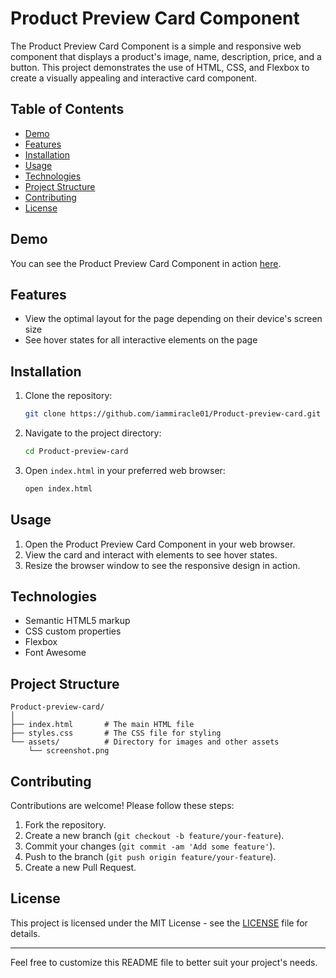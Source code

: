 
# Product Preview Card Component

The Product Preview Card Component is a simple and responsive web component that displays a product's image, name, description, price, and a button. This project demonstrates the use of HTML, CSS, and Flexbox to create a visually appealing and interactive card component.

## Table of Contents

- [Demo](#demo)
- [Features](#features)
- [Installation](#installation)
- [Usage](#usage)
- [Technologies](#technologies)
- [Project Structure](#project-structure)
- [Contributing](#contributing)
- [License](#license)

## Demo

You can see the Product Preview Card Component in action [here](https://iammiracle01.github.io/Product-preview-card/).

## Features

- View the optimal layout for the page depending on their device's screen size
- See hover states for all interactive elements on the page

## Installation

1. Clone the repository:

   ```bash
   git clone https://github.com/iammiracle01/Product-preview-card.git
   ```

2. Navigate to the project directory:

   ```bash
   cd Product-preview-card
   ```

3. Open `index.html` in your preferred web browser:

   ```bash
   open index.html
   ```

## Usage

1. Open the Product Preview Card Component in your web browser.
2. View the card and interact with elements to see hover states.
3. Resize the browser window to see the responsive design in action.

## Technologies

- Semantic HTML5 markup
- CSS custom properties
- Flexbox
- Font Awesome

## Project Structure

```plaintext
Product-preview-card/
│
├── index.html       # The main HTML file
├── styles.css       # The CSS file for styling
└── assets/          # Directory for images and other assets
    └── screenshot.png
```

## Contributing

Contributions are welcome! Please follow these steps:

1. Fork the repository.
2. Create a new branch (`git checkout -b feature/your-feature`).
3. Commit your changes (`git commit -am 'Add some feature'`).
4. Push to the branch (`git push origin feature/your-feature`).
5. Create a new Pull Request.

## License

This project is licensed under the MIT License - see the [LICENSE](LICENSE) file for details.

---

Feel free to customize this README file to better suit your project's needs.
